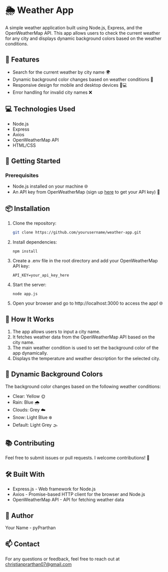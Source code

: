 # 🌦️ Weather App

A simple weather application built using Node.js, Express, and the OpenWeatherMap API. This app allows users to check the current weather for any city and displays dynamic background colors based on the weather conditions.

## 🚀 Features

- Search for the current weather by city name 🌍
- Dynamic background color changes based on weather conditions 🎨
- Responsive design for mobile and desktop devices 📱💻
- Error handling for invalid city names ❌

## 💻 Technologies Used

- Node.js
- Express
- Axios
- OpenWeatherMap API
- HTML/CSS

## 🚀 Getting Started

### Prerequisites

- Node.js installed on your machine 🌐
- An API key from OpenWeatherMap (sign up [here](https://openweathermap.org/appid) to get your API key) 🔑

## 📦 Installation

1. Clone the repository:
   ```bash
   git clone https://github.com/yourusername/weather-app.git
2. Install dependencies:
   ```
   npm install
3. Create a .env file in the root directory and add your OpenWeatherMap API key:
   ```
   API_KEY=your_api_key_here
5. Start the server:
   ```
   node app.js
7. Open your browser and go to http://localhost:3000 to access the app! 🌐

## 🌈 How It Works
1. The app allows users to input a city name.
2. It fetches weather data from the OpenWeatherMap API based on the city name.
3. The main weather condition is used to set the background color of the app dynamically.
4. Displays the temperature and weather description for the selected city.

## 🎨 Dynamic Background Colors
The background color changes based on the following weather conditions:
* Clear: Yellow 🌞
* Rain: Blue 🌧️
* Clouds: Grey ☁️
* Snow: Light Blue ❄️
* Default: Light Grey 🌫️

## 📚 Contributing
Feel free to submit issues or pull requests. I welcome contributions! 🤝

## 🛠️ Built With
* Express.js - Web framework for Node.js
* Axios - Promise-based HTTP client for the browser and Node.js
* OpenWeatherMap API - API for fetching weather data
  
## 👤 Author
Your Name - pyPrarthan

## 📫 Contact
For any questions or feedback, feel free to reach out at christianprarthan07@gmail.com

